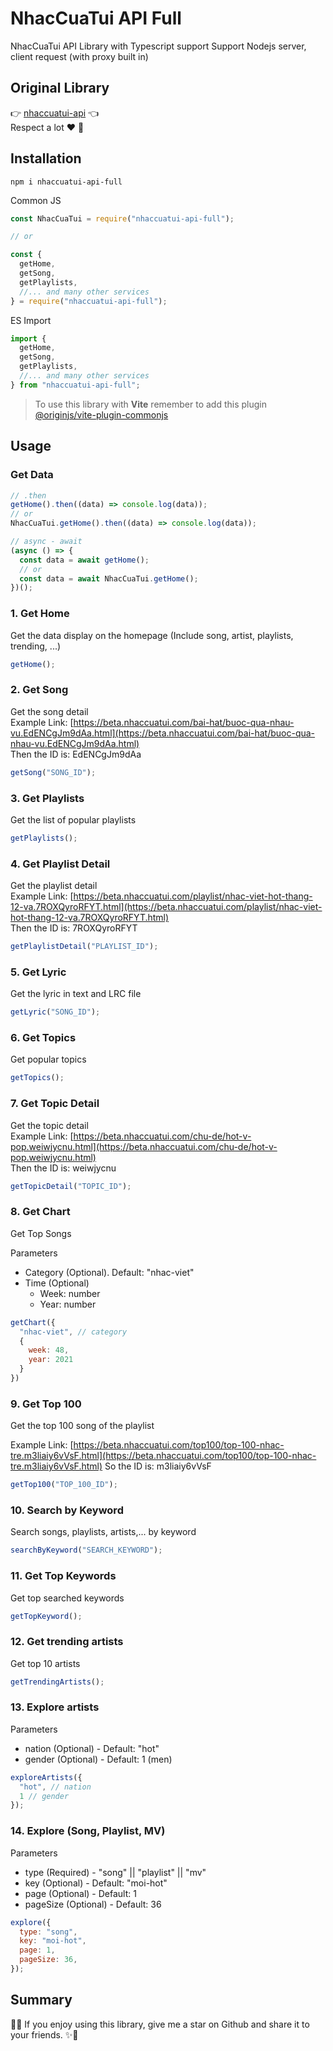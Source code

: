# NhacCuaTui API Full

NhacCuaTui API Library with Typescript support
Support Nodejs server, client request (with proxy built in)

## Original Library

👉 [nhaccuatui-api](https://www.npmjs.com/package/nhaccuatui-api) 👈  
Respect a lot ❤️ 🙏

## Installation

```
npm i nhaccuatui-api-full
```

Common JS

```javascript
const NhacCuaTui = require("nhaccuatui-api-full");

// or

const {
  getHome,
  getSong,
  getPlaylists,
  //... and many other services
} = require("nhaccuatui-api-full");
```

ES Import

```javascript
import {
  getHome,
  getSong,
  getPlaylists,
  //... and many other services
} from "nhaccuatui-api-full";
```

> To use this library with **Vite** remember to add this plugin [@originjs/vite-plugin-commonjs](https://www.npmjs.com/package/@originjs/vite-plugin-commonjs)

## Usage

### Get Data

```javascript
// .then
getHome().then((data) => console.log(data));
// or
NhacCuaTui.getHome().then((data) => console.log(data));

// async - await
(async () => {
  const data = await getHome();
  // or
  const data = await NhacCuaTui.getHome();
})();
```

### 1. Get Home

Get the data display on the homepage (Include song, artist, playlists, trending, ...)

```javascript
getHome();
```

### 2. Get Song

Get the song detail  
Example Link: [https://beta.nhaccuatui.com/bai-hat/buoc-qua-nhau-vu.EdENCgJm9dAa.html](https://beta.nhaccuatui.com/bai-hat/buoc-qua-nhau-vu.EdENCgJm9dAa.html)  
Then the ID is: EdENCgJm9dAa

```javascript
getSong("SONG_ID");
```

### 3. Get Playlists

Get the list of popular playlists

```javascript
getPlaylists();
```

### 4. Get Playlist Detail

Get the playlist detail  
Example Link: [https://beta.nhaccuatui.com/playlist/nhac-viet-hot-thang-12-va.7ROXQyroRFYT.html](https://beta.nhaccuatui.com/playlist/nhac-viet-hot-thang-12-va.7ROXQyroRFYT.html)  
Then the ID is: 7ROXQyroRFYT

```javascript
getPlaylistDetail("PLAYLIST_ID");
```

### 5. Get Lyric

Get the lyric in text and LRC file

```javascript
getLyric("SONG_ID");
```

### 6. Get Topics

Get popular topics

```javascript
getTopics();
```

### 7. Get Topic Detail

Get the topic detail  
Example Link: [https://beta.nhaccuatui.com/chu-de/hot-v-pop.weiwjycnu.html](https://beta.nhaccuatui.com/chu-de/hot-v-pop.weiwjycnu.html)  
Then the ID is: weiwjycnu

```javascript
getTopicDetail("TOPIC_ID");
```

### 8. Get Chart

Get Top Songs

Parameters

- Category (Optional). Default: "nhac-viet"
- Time (Optional)
  - Week: number
  - Year: number

```javascript
getChart({
  "nhac-viet", // category
  {
    week: 48,
    year: 2021
  }
})
```

### 9. Get Top 100

Get the top 100 song of the playlist

Example Link: [https://beta.nhaccuatui.com/top100/top-100-nhac-tre.m3liaiy6vVsF.html](https://beta.nhaccuatui.com/top100/top-100-nhac-tre.m3liaiy6vVsF.html)
So the ID is: m3liaiy6vVsF

```javascript
getTop100("TOP_100_ID");
```

### 10. Search by Keyword

Search songs, playlists, artists,... by keyword

```javascript
searchByKeyword("SEARCH_KEYWORD");
```

### 11. Get Top Keywords

Get top searched keywords

```javascript
getTopKeyword();
```

### 12. Get trending artists

Get top 10 artists

```javascript
getTrendingArtists();
```

### 13. Explore artists

Parameters

- nation (Optional) - Default: "hot"
- gender (Optional) - Default: 1 (men)

```javascript
exploreArtists({
  "hot", // nation
  1 // gender
});
```

### 14. Explore (Song, Playlist, MV)

Parameters

- type (Required) - "song" || "playlist" || "mv"
- key (Optional) - Default: "moi-hot"
- page (Optional) - Default: 1
- pageSize (Optional) - Default: 36

```javascript
explore({
  type: "song",
  key: "moi-hot",
  page: 1,
  pageSize: 36,
});
```

## Summary

🤩✨ If you enjoy using this library, give me a star on Github and share it to your friends. ✨🤩
